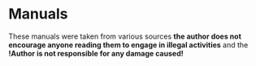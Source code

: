# Manuals
These manuals were taken from various sources
**the author does not encourage anyone reading them to engage in illegal activities**
and the **!Author is not responsible for any damage caused!**
